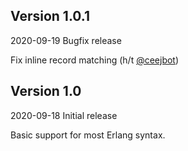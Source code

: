 ## Version 1.0.1

2020-09-19 Bugfix release

Fix inline record matching (h/t [@ceejbot](https://twitter.com/ceejbot/status/1307208476850941952))


## Version 1.0

2020-09-18 Initial release

Basic support for most Erlang syntax.
